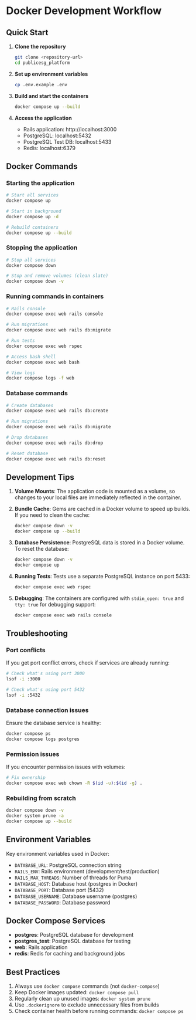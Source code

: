 # Docker Development Workflow

## Quick Start

1. **Clone the repository**
   ```bash
   git clone <repository-url>
   cd publicesg_platform
   ```

2. **Set up environment variables**
   ```bash
   cp .env.example .env
   ```

3. **Build and start the containers**
   ```bash
   docker compose up --build
   ```

4. **Access the application**
   - Rails application: http://localhost:3000
   - PostgreSQL: localhost:5432
   - PostgreSQL Test DB: localhost:5433
   - Redis: localhost:6379

## Docker Commands

### Starting the application
```bash
# Start all services
docker compose up

# Start in background
docker compose up -d

# Rebuild containers
docker compose up --build
```

### Stopping the application
```bash
# Stop all services
docker compose down

# Stop and remove volumes (clean slate)
docker compose down -v
```

### Running commands in containers
```bash
# Rails console
docker compose exec web rails console

# Run migrations
docker compose exec web rails db:migrate

# Run tests
docker compose exec web rspec

# Access bash shell
docker compose exec web bash

# View logs
docker compose logs -f web
```

### Database commands
```bash
# Create databases
docker compose exec web rails db:create

# Run migrations
docker compose exec web rails db:migrate

# Drop databases
docker compose exec web rails db:drop

# Reset database
docker compose exec web rails db:reset
```

## Development Tips

1. **Volume Mounts**: The application code is mounted as a volume, so changes to your local files are immediately reflected in the container.

2. **Bundle Cache**: Gems are cached in a Docker volume to speed up builds. If you need to clean the cache:
   ```bash
   docker compose down -v
   docker compose up --build
   ```

3. **Database Persistence**: PostgreSQL data is stored in a Docker volume. To reset the database:
   ```bash
   docker compose down -v
   docker compose up
   ```

4. **Running Tests**: Tests use a separate PostgreSQL instance on port 5433:
   ```bash
   docker compose exec web rspec
   ```

5. **Debugging**: The containers are configured with `stdin_open: true` and `tty: true` for debugging support:
   ```bash
   docker compose exec web rails console
   ```

## Troubleshooting

### Port conflicts
If you get port conflict errors, check if services are already running:
```bash
# Check what's using port 3000
lsof -i :3000

# Check what's using port 5432
lsof -i :5432
```

### Database connection issues
Ensure the database service is healthy:
```bash
docker compose ps
docker compose logs postgres
```

### Permission issues
If you encounter permission issues with volumes:
```bash
# Fix ownership
docker compose exec web chown -R $(id -u):$(id -g) .
```

### Rebuilding from scratch
```bash
docker compose down -v
docker system prune -a
docker compose up --build
```

## Environment Variables

Key environment variables used in Docker:
- `DATABASE_URL`: PostgreSQL connection string
- `RAILS_ENV`: Rails environment (development/test/production)
- `RAILS_MAX_THREADS`: Number of threads for Puma
- `DATABASE_HOST`: Database host (postgres in Docker)
- `DATABASE_PORT`: Database port (5432)
- `DATABASE_USERNAME`: Database username (postgres)
- `DATABASE_PASSWORD`: Database password

## Docker Compose Services

- **postgres**: PostgreSQL database for development
- **postgres_test**: PostgreSQL database for testing
- **web**: Rails application
- **redis**: Redis for caching and background jobs

## Best Practices

1. Always use `docker compose` commands (not `docker-compose`)
2. Keep Docker images updated: `docker compose pull`
3. Regularly clean up unused images: `docker system prune`
4. Use `.dockerignore` to exclude unnecessary files from builds
5. Check container health before running commands: `docker compose ps`